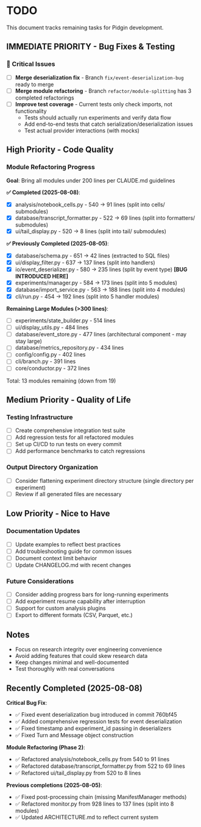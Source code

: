 # TODO

This document tracks remaining tasks for Pidgin development.

## IMMEDIATE PRIORITY - Bug Fixes & Testing

### 🚨 Critical Issues
- [ ] **Merge deserialization fix** - Branch `fix/event-deserialization-bug` ready to merge
- [ ] **Merge module refactoring** - Branch `refactor/module-splitting` has 3 completed refactorings
- [ ] **Improve test coverage** - Current tests only check imports, not functionality
  - Tests should actually run experiments and verify data flow
  - Add end-to-end tests that catch serialization/deserialization issues
  - Test actual provider interactions (with mocks)

## High Priority - Code Quality

### Module Refactoring Progress
**Goal**: Bring all modules under 200 lines per CLAUDE.md guidelines

**✅ Completed (2025-08-08)**:
- [x] analysis/notebook_cells.py - 540 → 91 lines (split into cells/ submodules)
- [x] database/transcript_formatter.py - 522 → 69 lines (split into formatters/ submodules)
- [x] ui/tail_display.py - 520 → 8 lines (split into tail/ submodules)

**✅ Previously Completed (2025-08-05)**:
- [x] database/schema.py - 651 → 42 lines (extracted to SQL files)
- [x] ui/display_filter.py - 637 → 137 lines (split into handlers)
- [x] io/event_deserializer.py - 580 → 235 lines (split by event type) **[BUG INTRODUCED HERE]**
- [x] experiments/manager.py - 584 → 173 lines (split into 5 modules)
- [x] database/import_service.py - 563 → 188 lines (split into 4 modules)
- [x] cli/run.py - 454 → 192 lines (split into 5 handler modules)

**Remaining Large Modules (>300 lines)**:
- [ ] experiments/state_builder.py - 514 lines
- [ ] ui/display_utils.py - 484 lines
- [ ] database/event_store.py - 477 lines (architectural component - may stay large)
- [ ] database/metrics_repository.py - 434 lines
- [ ] config/config.py - 402 lines
- [ ] cli/branch.py - 391 lines
- [ ] core/conductor.py - 372 lines

Total: 13 modules remaining (down from 19)

## Medium Priority - Quality of Life

### Testing Infrastructure
- [ ] Create comprehensive integration test suite
- [ ] Add regression tests for all refactored modules
- [ ] Set up CI/CD to run tests on every commit
- [ ] Add performance benchmarks to catch regressions

### Output Directory Organization
- [ ] Consider flattening experiment directory structure (single directory per experiment)
- [ ] Review if all generated files are necessary

## Low Priority - Nice to Have

### Documentation Updates
- [ ] Update examples to reflect best practices
- [ ] Add troubleshooting guide for common issues
- [ ] Document context limit behavior
- [ ] Update CHANGELOG.md with recent changes

### Future Considerations
- [ ] Consider adding progress bars for long-running experiments
- [ ] Add experiment resume capability after interruption
- [ ] Support for custom analysis plugins
- [ ] Export to different formats (CSV, Parquet, etc.)

## Notes

- Focus on research integrity over engineering convenience
- Avoid adding features that could skew research data
- Keep changes minimal and well-documented
- Test thoroughly with real conversations

## Recently Completed (2025-08-08)

**Critical Bug Fix**:
- ✅ Fixed event deserialization bug introduced in commit 760bf45
- ✅ Added comprehensive regression tests for event deserialization
- ✅ Fixed timestamp and experiment_id passing in deserializers
- ✅ Fixed Turn and Message object construction

**Module Refactoring (Phase 2)**:
- ✅ Refactored analysis/notebook_cells.py from 540 to 91 lines
- ✅ Refactored database/transcript_formatter.py from 522 to 69 lines
- ✅ Refactored ui/tail_display.py from 520 to 8 lines

**Previous completions (2025-08-05)**:
- ✅ Fixed post-processing chain (missing ManifestManager methods)
- ✅ Refactored monitor.py from 928 lines to 137 lines (split into 8 modules)
- ✅ Updated ARCHITECTURE.md to reflect current system